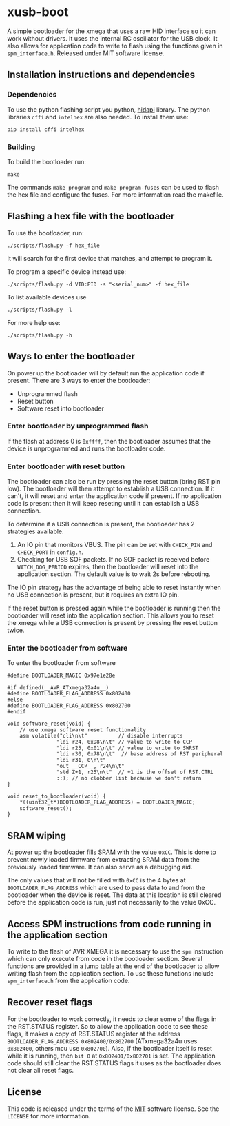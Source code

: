 # xusb-boot

A simple bootloader for the xmega that uses a raw HID interface so it can
work without drivers. It uses the internal RC oscillator for the USB clock.
It also allows for application code to write to flash using the functions
given in `spm_interface.h`. Released under MIT software license.

## Installation instructions and dependencies

### Dependencies
To use the python flashing script you python,
[hidapi](http://www.signal11.us/oss/hidapi/) library. The python libraries
`cffi` and `intelhex` are also needed. To install them use:

```
pip install cffi intelhex
```

### Building

To build the bootloader run:

```
make
```

The commands `make program` and `make program-fuses` can be used to flash the
hex file and configure the fuses. For more information read the makefile.


## Flashing a hex file with the bootloader

To use the bootloader, run:

```
./scripts/flash.py -f hex_file
```

It will search for the first device that matches, and attempt to program it.

To program a specific device instead use:

```
./scripts/flash.py -d VID:PID -s "<serial_num>" -f hex_file
```

To list available devices use

```
./scripts/flash.py -l
```

For more help use:

```
./scripts/flash.py -h
```

## Ways to enter the bootloader

On power up the bootloader will by default run the application code if present.
There are 3 ways to enter the bootloader:

* Unprogrammed flash
* Reset button
* Software reset into bootloader

### Enter bootloader by unprogrammed flash

If the flash at address 0 is `0xffff`, then the bootloader assumes that
the device is unprogrammed and runs the bootloader code.

### Enter bootloader with reset button

The bootloader can also be run by pressing the reset button (bring RST pin low).
The bootloader will then attempt to establish a USB connection. If it can't,
it will reset and enter the application code if present. If no application code
is present then it will keep reseting until it can establish a USB connection.

To determine if a USB connection is present, the bootloader has 2 strategies
available.

1. An IO pin that monitors VBUS. The pin can be set with `CHECK_PIN` and
   `CHECK_PORT` in `config.h`.
2. Checking for USB SOF packets. If no SOF packet is received before
   `WATCH_DOG_PERIOD` expires, then the bootloader will reset into the
   application section. The default value is to wait 2s before rebooting.

The IO pin strategy has the advantage of being able to reset instantly when
no USB connection is present, but it requires an extra IO pin.

If the reset button is pressed again while the bootloader is running then
the bootloader will reset into the application section. This allows you to
reset the xmega while a USB connection is present by pressing the reset button
twice.

### Enter the bootloader from software

To enter the bootloader from software
```
#define BOOTLOADER_MAGIC 0x97e1e28e

#if defined(__AVR_ATxmega32a4u__)
#define BOOTLOADER_FLAG_ADDRESS 0x802400
#else
#define BOOTLOADER_FLAG_ADDRESS 0x802700
#endif

void software_reset(void) {
    // use xmega software reset functionality
    asm volatile("cli\n\t"          // disable interrupts
                "ldi r24, 0xD8\n\t" // value to write to CCP
                "ldi r25, 0x01\n\t" // value to write to SWRST
                "ldi r30, 0x78\n\t"  // base address of RST peripheral
                "ldi r31, 0\n\t"
                "out __CCP__, r24\n\t"
                "std Z+1, r25\n\t"  // +1 is the offset of RST.CTRL
                ::); // no clobber list because we don't return
}

void reset_to_bootloader(void) {
    *((uint32_t*)BOOTLOADER_FLAG_ADDRESS) = BOOTLOADER_MAGIC;
    software_reset();
}
```

## SRAM wiping

At power up the bootloader fills SRAM with the value `0xCC`. This is done
to prevent newly loaded firmware from extracting SRAM data from the previously
loaded firmware. It can also serve as a debugging aid.

The only values that will not be filled with `0xCC` is the 4 bytes at
`BOOTLOADER_FLAG_ADDRESS` which are used to pass data to and from the
bootloader when the device is reset. The data at this location is still cleared
before the application code is run, just not necessarily to the value 0xCC.

## Access SPM instructions from code running in the application section

To write to the flash of AVR XMEGA it is necessary to use the `spm` instruction
which can only execute from code in the bootloader section. Several functions
are provided in a jump table at the end of the bootloader to allow writing
flash from the application section.  To use these functions include
`spm_interface.h` from the application code.


## Recover reset flags

For the bootloader to work correctly, it needs to clear some of the flags
in the RST.STATUS register. So to allow the application code to see these flags,
it makes a copy of RST.STATUS register at the address
`BOOTLOADER_FLAG_ADDRESS 0x802400/0x802700` (ATxmega32a4u uses `0x802400`,
others mcu use `0x802700`). Also, if the bootloader itself is reset
while it is running, then `bit 0` at `0x802401/0x802701` is set.
The application code should still clear the RST.STATUS flags it uses as the
bootloader does not clear all reset flags.

## License

This code is released under the terms of the
[MIT](https://opensource.org/licenses/MIT) software license. See the `LICENSE`
for more information.
